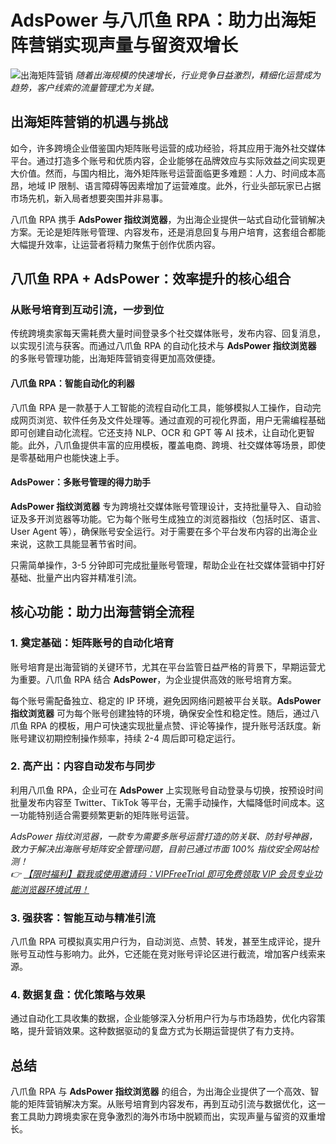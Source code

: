 # AdsPower 与八爪鱼 RPA：助力出海矩阵营销实现声量与留资双增长

![出海矩阵营销](https://198301.xyz/img/91818826423397.webp)
*随着出海规模的快速增长，行业竞争日益激烈，精细化运营成为趋势，客户线索的流量管理尤为关键。*

## 出海矩阵营销的机遇与挑战

如今，许多跨境企业借鉴国内矩阵账号运营的成功经验，将其应用于海外社交媒体平台。通过打造多个账号和优质内容，企业能够在品牌效应与实际效益之间实现更大价值。然而，与国内相比，海外矩阵账号运营面临更多难题：人力、时间成本高昂，地域 IP 限制、语言障碍等因素增加了运营难度。此外，行业头部玩家已占据市场先机，新入局者想要突围并非易事。

八爪鱼 RPA 携手 **AdsPower 指纹浏览器**，为出海企业提供一站式自动化营销解决方案。无论是矩阵账号管理、内容发布，还是消息回复与用户培育，这套组合都能大幅提升效率，让运营者将精力聚焦于创作优质内容。

## 八爪鱼 RPA + AdsPower：效率提升的核心组合

### 从账号培育到互动引流，一步到位

传统跨境卖家每天需耗费大量时间登录多个社交媒体账号，发布内容、回复消息，以实现引流与获客。而通过八爪鱼 RPA 的自动化技术与 **AdsPower 指纹浏览器** 的多账号管理功能，出海矩阵营销变得更加高效便捷。

#### 八爪鱼 RPA：智能自动化的利器

八爪鱼 RPA 是一款基于人工智能的流程自动化工具，能够模拟人工操作，自动完成网页浏览、软件任务及文件处理等。通过直观的可视化界面，用户无需编程基础即可创建自动化流程。它还支持 NLP、OCR 和 GPT 等 AI 技术，让自动化更智能。此外，八爪鱼提供丰富的应用模板，覆盖电商、跨境、社交媒体等场景，即使是零基础用户也能快速上手。

#### AdsPower：多账号管理的得力助手

**AdsPower 指纹浏览器** 专为跨境社交媒体账号管理设计，支持批量导入、自动验证及多开浏览器等功能。它为每个账号生成独立的浏览器指纹（包括时区、语言、User Agent 等），确保账号安全运行。对于需要在多个平台发布内容的出海企业来说，这款工具能显著节省时间。

只需简单操作，3-5 分钟即可完成批量账号管理，帮助企业在社交媒体营销中打好基础、批量产出内容并精准引流。

## 核心功能：助力出海营销全流程

### 1. 奠定基础：矩阵账号的自动化培育

账号培育是出海营销的关键环节，尤其在平台监管日益严格的背景下，早期运营尤为重要。八爪鱼 RPA 结合 **AdsPower**，为企业提供高效的账号培育方案。

每个账号需配备独立、稳定的 IP 环境，避免因网络问题被平台关联。**AdsPower 指纹浏览器** 可为每个账号创建独特的环境，确保安全性和稳定性。随后，通过八爪鱼 RPA 的模板，用户可快速实现批量点赞、评论等操作，提升账号活跃度。新账号建议初期控制操作频率，持续 2-4 周后即可稳定运行。

### 2. 高产出：内容自动发布与同步

利用八爪鱼 RPA，企业可在 **AdsPower** 上实现账号自动登录与切换，按预设时间批量发布内容至 Twitter、TikTok 等平台，无需手动操作，大幅降低时间成本。这一功能特别适合需要频繁更新的矩阵账号运营。

*AdsPower 指纹浏览器，一款专为需要多账号运营打造的防关联、防封号神器，致力于解决出海账号矩阵安全管理问题，目前已通过市面 100% 指纹安全网站检测！  
👉 [【限时福利】戳我或使用邀请码：VIPFreeTrial 即可免费领取 VIP 会员专业功能浏览器环境试用！](https://bit.ly/adspower_free)*

### 3. 强获客：智能互动与精准引流

八爪鱼 RPA 可模拟真实用户行为，自动浏览、点赞、转发，甚至生成评论，提升账号互动性与影响力。此外，它还能在竞对账号评论区进行截流，增加客户线索来源。

### 4. 数据复盘：优化策略与效果

通过自动化工具收集的数据，企业能够深入分析用户行为与市场趋势，优化内容策略，提升营销效果。这种数据驱动的复盘方式为长期运营提供了有力支持。

## 总结

八爪鱼 RPA 与 **AdsPower 指纹浏览器** 的组合，为出海企业提供了一个高效、智能的矩阵营销解决方案。从账号培育到内容发布，再到互动引流与数据优化，这一套工具助力跨境卖家在竞争激烈的海外市场中脱颖而出，实现声量与留资的双重增长。